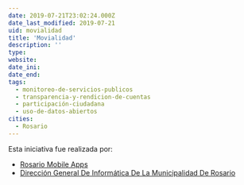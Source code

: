 ```yaml
---
date: 2019-07-21T23:02:24.000Z
date_last_modified: 2019-07-21
uid: movialidad
title: 'Movialidad'
description: ''
type: 
website: 
date_ini: 
date_end: 
tags:
  - monitoreo-de-servicios-publicos
  - transparencia-y-rendicion-de-cuentas
  - participación-ciudadana
  - uso-de-datos-abiertos
cities: 
  - Rosario
---
```


Esta iniciativa fue realizada por:

- [Rosario Mobile Apps](/organizaciones/rosario-mobile-apps)
- [Dirección General De Informática De La Municipalidad De Rosario](/organizaciones/direccion-general-de-informatica-de-la-municipalidad-de-rosario)
